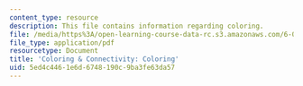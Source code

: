 ```yaml
---
content_type: resource
description: This file contains information regarding coloring.
file: /media/https%3A/open-learning-course-data-rc.s3.amazonaws.com/6-042j-mathematics-for-computer-science-spring-2015/5ed4c4461e6d6748190c9ba3fe63da57_MIT6_042JS15_Coloring.pdf
file_type: application/pdf
resourcetype: Document
title: 'Coloring & Connectivity: Coloring'
uid: 5ed4c446-1e6d-6748-190c-9ba3fe63da57
---
```

